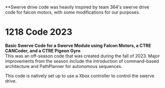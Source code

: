 **Swerve drive code was heavily inspired by team 364's swerve drive code for falcon motors, with some modifications for our purposes.

# 1218 Code 2023 </br>

**Basic Swerve Code for a Swerve Module using Falcon Motors, a CTRE CANCoder, and a CTRE Pigeon Gyro** </br>
    This was an off-season code that was created during the fall of 2023. Major improvements from the season include 
    the introduction of command-based architecture and PathPlanner for autonomous sequences. 

This code is natively set up to use a Xbox controller to control the swerve drive. </br>

